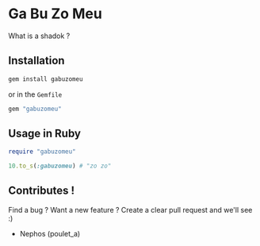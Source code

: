# Ga Bu Zo Meu

What is a shadok ?


## Installation

```sh
gem install gabuzomeu
```

or in the ``Gemfile``

```ruby
gem "gabuzomeu"
```


## Usage in Ruby

```ruby
require "gabuzomeu"

10.to_s(:gabuzomeu) # "zo zo"
```


## Contributes !

Find a bug ? Want a new feature ?
Create a clear pull request and we'll see :)

- Nephos (poulet_a)
